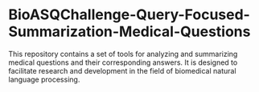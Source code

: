 # BioASQChallenge-Query-Focused-Summarization-Medical-Questions
This repository contains a set of tools for analyzing and summarizing medical questions and their corresponding answers. It is designed to facilitate research and development in the field of biomedical natural language processing.
